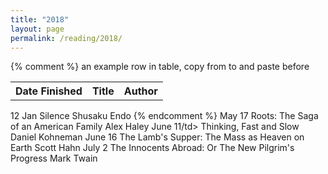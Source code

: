 ```yaml
---
title: "2018"
layout: page
permalink: /reading/2018/
---
```


<table>
<tr>
   <th>Date Finished</th>
   <th>Title</th>
   <th>Author</th>
</tr>
{% comment %}
an example row in table, copy from <tr> to </tr> and paste before </table>
<tr>
   <td>12 Jan</td>
   <td>Silence</td>
   <td>Shusaku Endo</td>
</tr>
{% endcomment %}
<tr>
   <td>May 17</td>
   <td>Roots: The Saga of an American Family</td>
   <td>Alex Haley</td>
</tr>
<tr>
   <td>June 11/td>
   <td>Thinking, Fast and Slow</td>
   <td>Daniel Kohneman</td>
</tr>
<tr>
   <td>June 16</td>
   <td>The Lamb's Supper: The Mass as Heaven on Earth</td>
   <td>Scott Hahn</td>
</tr>
<tr>
   <td>July 2</td>
   <td>The Innocents Abroad: Or The New Pilgrim's Progress</td>
   <td>Mark Twain</td>
</tr>
</table>
